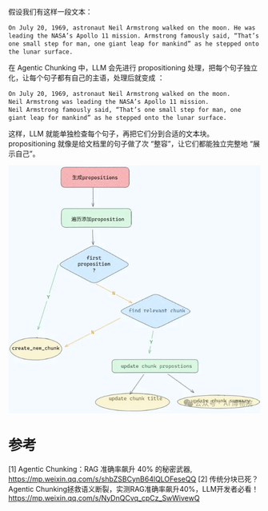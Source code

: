 假设我们有这样一段文本：
```text
On July 20, 1969, astronaut Neil Armstrong walked on the moon. He was leading the NASA’s Apollo 11 mission. Armstrong famously said, “That’s one small step for man, one giant leap for mankind” as he stepped onto the lunar surface.
```

在 Agentic Chunking 中，LLM 会先进行 propositioning 处理，把每个句子独立化，让每个句子都有自己的主语，处理后就变成 ：

```text
On July 20, 1969, astronaut Neil Armstrong walked on the moon.
Neil Armstrong was leading the NASA’s Apollo 11 mission.
Neil Armstrong famously said, “That’s one small step for man, one giant leap for mankind” as he stepped onto the lunar surface.
```

这样，LLM 就能单独检查每个句子，再把它们分到合适的文本块。propositioning 就像是给文档里的句子做了次 “整容”，让它们都能独立完整地 “展示自己”。

![img.png](img.png)

# 参考

[1] Agentic Chunking：RAG 准确率飙升 40% 的秘密武器, https://mp.weixin.qq.com/s/shbZSBCynB64lQLOFeseQQ
[2] 传统分块已死？Agentic Chunking拯救语义断裂，实测RAG准确率飙升40%，LLM开发者必看！https://mp.weixin.qq.com/s/NyDnQCvq_cpCz_SwWivewQ